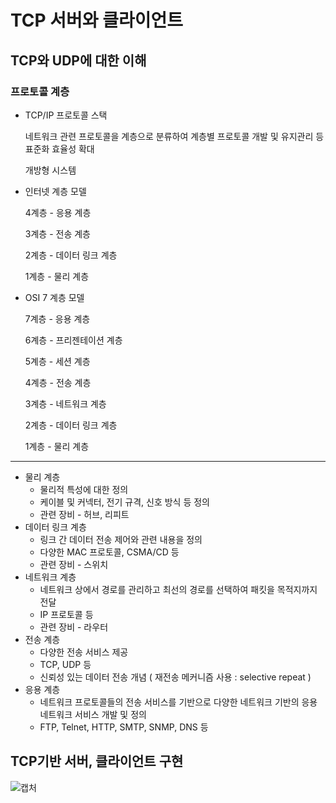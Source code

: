 # TCP 서버와 클라이언트



## TCP와 UDP에 대한 이해



### 프로토콜 계층

* TCP/IP 프로토콜 스택

  네트워크 관련 프로토콜을 계층으로 분류하여 계층별 프로토콜 개발 및 유지관리 등 표준화 효율성 확대

  개방형 시스템



* 인터넷 계층 모델

  4계층 - 응용 계층

  3계층 - 전송 계층

  2계층 - 데이터 링크 계층

  1계층 - 물리 계층

  

* OSI 7 계층 모델

  7계층 - 응용 계층

  6계층 - 프리젠테이션 계층

  5계층 - 세션 계층

  4계층 - 전송 계층

  3계층 - 네트워크 계층

  2계층 - 데이터 링크 계층

  1계층 - 물리 계층

---

* 물리 계층
  * 물리적 특성에 대한 정의
  * 케이블 및 커넥터, 전기 규격, 신호 방식 등 정의
  * 관련 장비 - 허브, 리피트
* 데이터 링크 계층
  * 링크 간 데이터 전송 제어와 관련 내용을 정의
  * 다양한 MAC 프로토콜, CSMA/CD 등
  * 관련 장비 - 스위치
* 네트워크 계층
  * 네트워크 상에서 경로를 관리하고 최선의 경로를 선택하여 패킷을 목적지까지 전달
  * IP 프로토콜 등
  * 관련 장비 - 라우터
* 전송 계층
  * 다양한 전송 서비스 제공
  * TCP, UDP 등
  * 신뢰성 있는 데이터 전송 개념 ( 재전송 메커니즘 사용 : selective repeat )
* 응용 계층
  * 네트워크 프로토콜들의 전송 서비스를 기반으로 다양한 네트워크 기반의 응용 네트워크 서비스 개발 및 정의
  * FTP, Telnet, HTTP, SMTP, SNMP, DNS 등



## TCP기반 서버, 클라이언트 구현

![캡처](https://user-images.githubusercontent.com/87304360/164896440-dd0221a5-a92b-422c-9c77-54aeb8bae4c6.PNG)